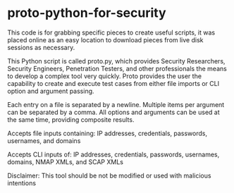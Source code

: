 # proto-python-for-security
This code is for grabbing specific pieces to create useful scripts, it was placed online
as an easy location to download pieces from live disk sessions as necessary.

This Python script is called proto.py, which provides Security Researchers, Security Engineers, Penetration Testers, and other professionals the means to develop a complex tool very quickly. Proto provides the user the capability to create and execute test cases from either file imports or CLI option and argument passing.

Each entry on a file is separated by a newline. Multiple items per argument can be separated by a comma. All options and arguments can be used at the same time, providing composite results.

Accepts file inputs containing: IP addresses, credentials, passwords, usernames, and domains

Accepts CLI inputs of: IP addresses, credentials, passwords, usernames, domains, NMAP XMLs, and SCAP XMLs

Disclaimer: This tool should be not be modified or used with malicious intentions 
